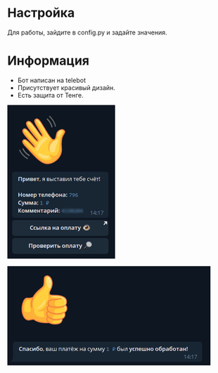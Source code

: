 
# Настройка
Для работы, зайдите в config.py и задайте значения.

# Информация 
- Бот написан на telebot
- Присутствует красивый дизайн.
- Есть защита от Тенге.

![SCREENSHOT](https://github.com/KlareoN/Simple_Payment/blob/main/Screenshot_1.png)

![SCREENSHOT](https://github.com/KlareoN/Simple_Payment/blob/main/Screenshot_2.png)

